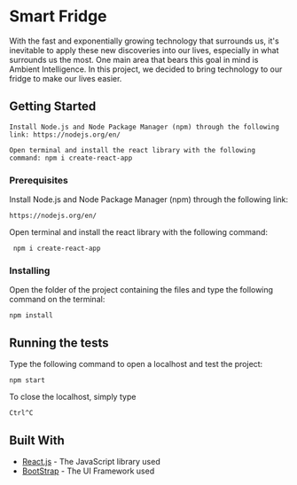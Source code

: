 # Smart Fridge

With the fast and exponentially growing technology that surrounds us, it's inevitable to apply these new discoveries into our lives, especially in what surrounds us the most. One main area that bears this goal in mind is Ambient Intelligence. In this project, we decided to bring technology to our fridge to make our lives easier.

## Getting Started

```
Install Node.js and Node Package Manager (npm) through the following link: https://nodejs.org/en/
```

```
Open terminal and install the react library with the following command: npm i create-react-app
```

### Prerequisites

Install Node.js and Node Package Manager (npm) through the following link: 

```
https://nodejs.org/en/
```

Open terminal and install the react library with the following command:

```
 npm i create-react-app
```

### Installing

Open the folder of the project containing the files and type the following command on the terminal: 

```
npm install
```


## Running the tests

Type the following command to open a localhost and test the project: 

```
npm start
```

To close the localhost, simply type 

```
Ctrl^C
```

## Built With

* [React.js](https://reactjs.org/) - The JavaScript library used
* [BootStrap](https://getbootstrap.com/) - The UI Framework used